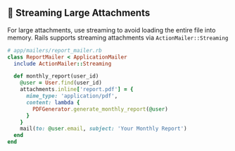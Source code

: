 ## 📂 Streaming Large Attachments
For large attachments, use streaming to avoid loading the entire file into memory. Rails supports streaming attachments via `ActionMailer::Streaming`

```ruby
# app/mailers/report_mailer.rb
class ReportMailer < ApplicationMailer
  include ActionMailer::Streaming

  def monthly_report(user_id)
    @user = User.find(user_id)
    attachments.inline['report.pdf'] = {
      mime_type: 'application/pdf',
      content: lambda {
        PDFGenerator.generate_monthly_report(@user)
      }
    }
    mail(to: @user.email, subject: 'Your Monthly Report')
  end
end
```